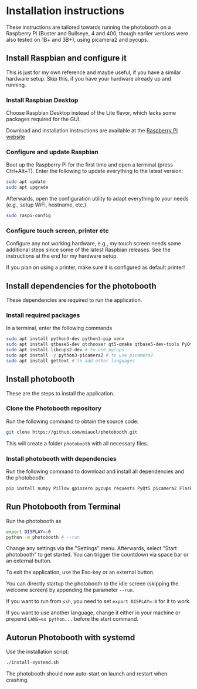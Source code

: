 # Installation instructions

These instructions are tailored towards running the photobooth on a Raspberry Pi (Buster and Bullseye, 4 and 400, though earlier versions were also tested on 1B+ and 3B+), using picamera2 and pycups.

## Install Raspbian and configure it

This is just for my own reference and maybe useful, if you have a similar hardware setup.
Skip this, if you have your hardware already up and running.

### Install Raspbian Desktop

Choose Raspbian Desktop instead of the Lite flavor, which lacks some packages required for the GUI.

Download and installation instructions are available at the [Raspberry Pi website](https://www.raspberrypi.org/documentation/installation/installing-images/)

### Configure and update Raspbian

Boot up the Raspberry Pi for the first time and open a terminal (press Ctrl+Alt+T).
Enter the following to update everything to the latest version:

```bash
sudo apt update
sudo apt upgrade
```

Afterwards, open the configuration utility to adapt everything to your needs (e.g., setup WiFi, hostname, etc.)

```bash
sudo raspi-config
```

### Configure touch screen, printer etc

Configure any not working hardware, e.g., my touch screen needs some additional steps since some of the latest Raspbian releases.
See the instructions at the end for my hardware setup.

If you plan on using a printer, make sure it is configured as default printer!

## Install dependencies for the photobooth

These dependencies are required to run the application.

### Install required packages

In a terminal, enter the following commands

```bash
sudo apt install python3-dev python3-pip venv 
sudo apt install qtbase5-dev qtchooser qt5-qmake qtbase5-dev-tools PyQt5-dev PyQt5-dev-tools # for PyQt5-GUI
sudo apt install libcups2-dev # to use pycups
sudo apt install -y python3-picamera2 # to use picamera2
sudo apt install gettext # to add other languages
```

## Install photobooth

These are the steps to install the application.

### Clone the Photobooth repository

Run the following command to obtain the source code:

```bash
git clone https://github.com/miaucl/photobooth.git
```

This will create a folder `photobooth` with all necessary files.

### Install photobooth with dependencies

Run the following command to download and install all dependencies and the photobooth:

```bash
pip install numpy Pillow gpiozero pycups requests PyQt5 picamera2 Flask
```

## Run Photobooth from Terminal

Run the photobooth as

```bash
export DISPLAY=:0
python -m photobooth # --run
```

Change any settings via the "Settings" menu.
Afterwards, select "Start photobooth" to get started.
You can trigger the countdown via space bar or an external button.

To exit the application, use the Esc-key or an external button.

You can directly startup the photobooth to the idle screen (skipping the welcome screen) by appending the parameter `--run`.

If you want to run from `ssh`, you need to set `export DISPLAY=:0` for it to work.

If you want to use another language, change it either in your machine or prepend `LANG=ex python...` before the start command.

## Autorun Photobooth with systemd

Use the installation script:

```bash
./install-systemd.sh
```

The photobooth should now auto-start on launch and restart when crashing.
